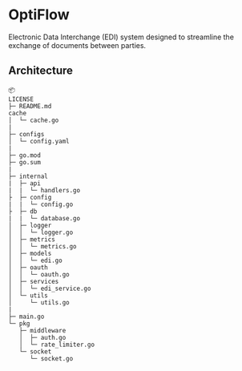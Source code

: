 # OptiFlow
Electronic Data Interchange (EDI) system designed to streamline the exchange of documents between parties.

## Architecture
```
📦 
LICENSE
├─ README.md
cache
│  └─ cache.go
|
├─ configs
│  └─ config.yaml
|
├─ go.mod
├─ go.sum
|
├─ internal
|  ├─ api
|  |  └─ handlers.go
├  ├─ config
|  |  └─ config.go
├  ├─ db
|  |  └─ database.go
│  ├─ logger
│  │  └─ logger.go
│  ├─ metrics
│  │  └─ metrics.go
│  ├─ models
│  │  └─ edi.go
│  ├─ oauth
│  │  └─ oauth.go
│  ├─ services
│  │  └─ edi_service.go
│  └─ utils
│     └─ utils.go
|
├─ main.go
└─ pkg
   ├─ middleware
   │  ├─ auth.go
   │  └─ rate_limiter.go
   └─ socket
      └─ socket.go
```
